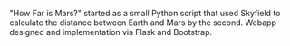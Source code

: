 "How Far is Mars?" started as a small Python script that used 
Skyfield to calculate the distance between Earth and Mars by the second. 
Webapp designed and implementation via Flask and Bootstrap. 
